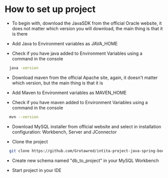 # How to set up project
- To begin with,
  download the JavaSDK from the official Oracle website,
  it does not matter which version you will download, the main thing is that it is there


- Add Java to Environment variables as JAVA_HOME


- Check if you have java added to Environment Variables
  using a command in the console
```bash
  java -version
```
- Download maven from the official Apache site,
  again, it doesn't matter which version,
  but the main thing is that it is


- Add Maven to Environment variables as MAVEN_HOME


- Check if you have maven added to Environment Variables
  using a command in the console
```bash
  mvn --version
```

- Download MySQL installer from official website and select in installation configuration: Workbench, Server and JConnector


- Clone the project
```bash
  git clone https://github.com/Grotawred/intita-project-java-spring-boot
```
- Create new schema named "db_to_project" in your MySQL Workbench


- Start project in your IDE